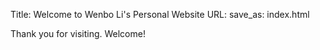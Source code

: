Title: Welcome to Wenbo Li's Personal Website
URL:
save_as: index.html

Thank you for visiting. Welcome!
